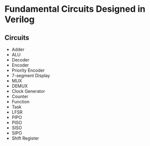 # Fundamental Circuits Designed in Verilog

## Circuits 

* Adder
* ALU
* Decoder
* Encoder
* Priority Encoder
* 7-segment Display
* MUX
* DEMUX
* Clock Generator
* Counter
* Function
* Task
* LFSR
* PIPO
* PISO
* SISO
* SIPO
* Shift Register

